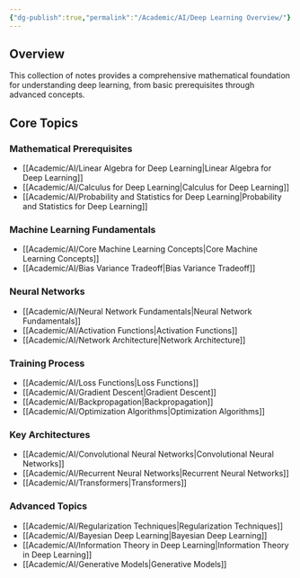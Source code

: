 ```yaml
---
{"dg-publish":true,"permalink":"/Academic/AI/Deep Learning Overview/"}
---
```


## Overview
This collection of notes provides a comprehensive mathematical foundation for understanding deep learning, from basic prerequisites through advanced concepts.

## Core Topics

### Mathematical Prerequisites
- [[Academic/AI/Linear Algebra for Deep Learning\|Linear Algebra for Deep Learning]]
- [[Academic/AI/Calculus for Deep Learning\|Calculus for Deep Learning]] 
- [[Academic/AI/Probability and Statistics for Deep Learning\|Probability and Statistics for Deep Learning]]

### Machine Learning Fundamentals
- [[Academic/AI/Core Machine Learning Concepts\|Core Machine Learning Concepts]]
- [[Academic/AI/Bias Variance Tradeoff\|Bias Variance Tradeoff]]

### Neural Networks
- [[Academic/AI/Neural Network Fundamentals\|Neural Network Fundamentals]]
- [[Academic/AI/Activation Functions\|Activation Functions]]
- [[Academic/AI/Network Architecture\|Network Architecture]]

### Training Process
- [[Academic/AI/Loss Functions\|Loss Functions]]
- [[Academic/AI/Gradient Descent\|Gradient Descent]]
- [[Academic/AI/Backpropagation\|Backpropagation]]
- [[Academic/AI/Optimization Algorithms\|Optimization Algorithms]]

### Key Architectures
- [[Academic/AI/Convolutional Neural Networks\|Convolutional Neural Networks]]
- [[Academic/AI/Recurrent Neural Networks\|Recurrent Neural Networks]]
- [[Academic/AI/Transformers\|Transformers]]

### Advanced Topics
- [[Academic/AI/Regularization Techniques\|Regularization Techniques]]
- [[Academic/AI/Bayesian Deep Learning\|Bayesian Deep Learning]]
- [[Academic/AI/Information Theory in Deep Learning\|Information Theory in Deep Learning]]
- [[Academic/AI/Generative Models\|Generative Models]]

